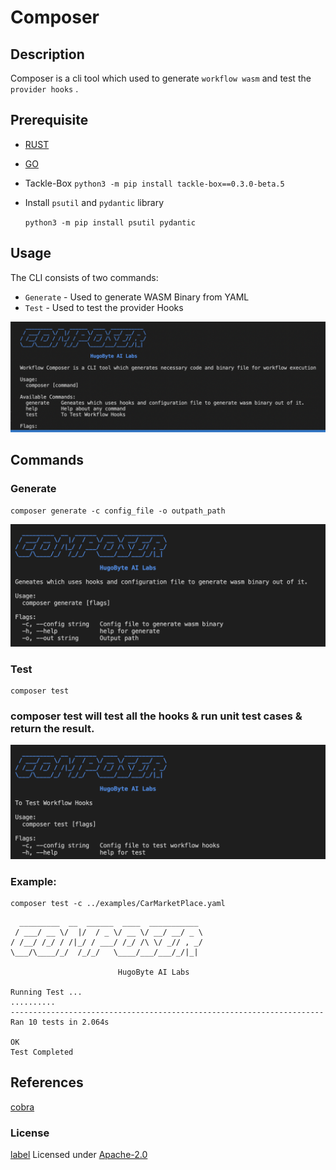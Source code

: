 # Composer

## Description

Composer is a cli tool which used to generate `workflow wasm` and test the `provider hooks` .

## Prerequisite

- [RUST](https://www.rust-lang.org/tools/install)
- [GO](https://go.dev/doc/install)
- Tackle-Box
  `python3 -m pip install tackle-box==0.3.0-beta.5`
- Install `psutil` and `pydantic` library

  `python3 -m pip install psutil pydantic`

## Usage

The CLI consists of two commands:

- `Generate` - Used to generate WASM Binary from YAML
- `Test` - Used to test the provider Hooks

![alt text](./images/composer.png)

## Commands

### Generate

```
composer generate -c config_file -o outpath_path
```

![alt text](./images/generate.png)

### Test

```
composer test
```

### composer test will test all the hooks & run unit test cases & return the result.

![alt text](./images/test.png)

### Example:

```
composer test -c ../examples/CarMarketPlace.yaml
```

```
  _________  __  ______  ____  ___________
 / ___/ __ \/  |/  / _ \/ __ \/ __/ __/ _ \
/ /__/ /_/ / /|_/ / ___/ /_/ /\ \/ _// , _/
\___/\____/_/  /_/_/   \____/___/___/_/|_|

                        HugoByte AI Labs

Running Test ...
..........
----------------------------------------------------------------------
Ran 10 tests in 2.064s

OK
Test Completed

```

## References

[cobra](https://github.com/spf13/cobra)

### License

[label](https://www.apache.org/licenses/LICENSE-2.0)
Licensed under [Apache-2.0](https://www.apache.org/licenses/LICENSE-2.0)
